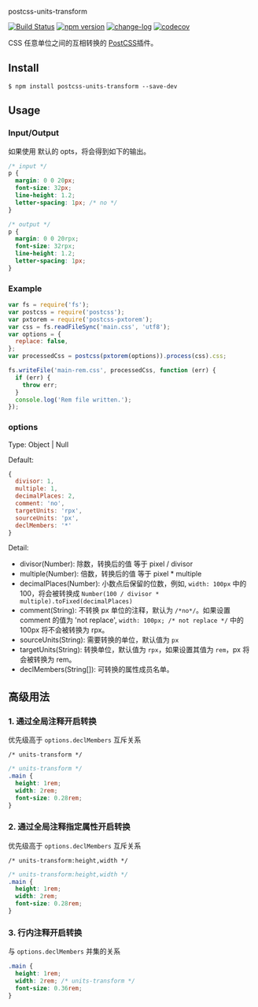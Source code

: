 postcss-units-transform

[![Build Status](https://github.com/noyobo/postcss-units-transform/workflows/Node.js%20CI/badge.svg)](https://github.com/noyobo/postcss-units-transform/actions?workflow=Node.js+CI)
[![npm version](https://badge.fury.io/js/postcss-units-transform.svg)](https://badge.fury.io/js/postcss-units-transform)
[![change-log](https://img.shields.io/badge/changelog-md-blue.svg)](https://github.com/noyobo/postcss-units-transform/blob/main/CHANGELOG.md)
[![codecov](https://codecov.io/gh/noyobo/postcss-units-transform/branch/main/graph/badge.svg?token=ptSmeTp30P)](https://codecov.io/gh/noyobo/postcss-units-transform)

CSS 任意单位之间的互相转换的 [PostCSS](https://github.com/ai/postcss)插件。

## Install

```
$ npm install postcss-units-transform --save-dev
```

## Usage

### Input/Output

如果使用 默认的 opts，将会得到如下的输出。

```css
/* input */
p {
  margin: 0 0 20px;
  font-size: 32px;
  line-height: 1.2;
  letter-spacing: 1px; /* no */
}

/* output */
p {
  margin: 0 0 20rpx;
  font-size: 32rpx;
  line-height: 1.2;
  letter-spacing: 1px;
}
```

### Example

```js
var fs = require('fs');
var postcss = require('postcss');
var pxtorem = require('postcss-pxtorem');
var css = fs.readFileSync('main.css', 'utf8');
var options = {
  replace: false,
};
var processedCss = postcss(pxtorem(options)).process(css).css;

fs.writeFile('main-rem.css', processedCss, function (err) {
  if (err) {
    throw err;
  }
  console.log('Rem file written.');
});
```

### options

Type: Object | Null

Default:

```js
{
  divisor: 1,
  multiple: 1,
  decimalPlaces: 2,
  comment: 'no',
  targetUnits: 'rpx',
  sourceUnits: 'px',
  declMembers: '*'
}
```

Detail:

- divisor(Number): 除数，转换后的值 等于 pixel / divisor
- multiple(Number): 倍数，转换后的值 等于 pixel \* multiple
- decimalPlaces(Number): 小数点后保留的位数，例如, `width: 100px` 中的 100，将会被转换成 `Number(100 / divisor * multiple).toFixed(decimalPlaces)`
- comment(String): 不转换 px 单位的注释，默认为 `/*no*/`。如果设置 comment 的值为 'not replace', `width: 100px; /* not replace */` 中的 100px 将不会被转换为 rpx。
- sourceUnits(String): 需要转换的单位，默认值为 `px`
- targetUnits(String): 转换单位，默认值为 `rpx`，如果设置其值为 `rem`，px 将会被转换为 rem。
- declMembers(String[]): 可转换的属性成员名单。

## 高级用法

### 1. 通过全局注释开启转换

优先级高于 `options.declMembers` 互斥关系

`/* units-transform */`

```css
/* units-transform */
.main {
  height: 1rem;
  width: 2rem;
  font-size: 0.28rem;
}
```

### 2. 通过全局注释指定属性开启转换

优先级高于 `options.declMembers` 互斥关系

`/* units-transform:height,width */`

```css
/* units-transform:height,width */
.main {
  height: 1rem;
  width: 2rem;
  font-size: 0.28rem;
}
```

### 3. 行内注释开启转换

与 `options.declMembers` 并集的关系

```css
.main {
  height: 1rem;
  width: 2rem; /* units-transform */
  font-size: 0.36rem;
}
```
